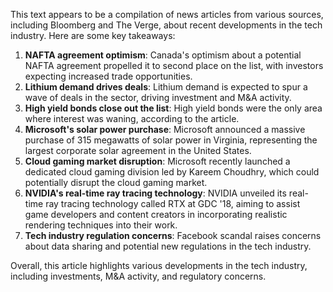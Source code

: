 This text appears to be a compilation of news articles from various sources, including Bloomberg and The Verge, about recent developments in the tech industry. Here are some key takeaways:

1. **NAFTA agreement optimism**: Canada's optimism about a potential NAFTA agreement propelled it to second place on the list, with investors expecting increased trade opportunities.
2. **Lithium demand drives deals**: Lithium demand is expected to spur a wave of deals in the sector, driving investment and M&A activity.
3. **High yield bonds close out the list**: High yield bonds were the only area where interest was waning, according to the article.
4. **Microsoft's solar power purchase**: Microsoft announced a massive purchase of 315 megawatts of solar power in Virginia, representing the largest corporate solar agreement in the United States.
5. **Cloud gaming market disruption**: Microsoft recently launched a dedicated cloud gaming division led by Kareem Choudhry, which could potentially disrupt the cloud gaming market.
6. **NVIDIA's real-time ray tracing technology**: NVIDIA unveiled its real-time ray tracing technology called RTX at GDC '18, aiming to assist game developers and content creators in incorporating realistic rendering techniques into their work.
7. **Tech industry regulation concerns**: Facebook scandal raises concerns about data sharing and potential new regulations in the tech industry.

Overall, this article highlights various developments in the tech industry, including investments, M&A activity, and regulatory concerns.